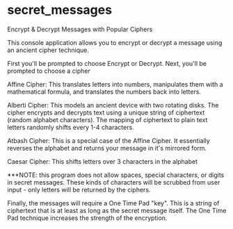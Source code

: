 # secret_messages
Encrypt &amp; Decrypt Messages with Popular Ciphers

This console application allows you to encrypt or decrypt a message using an ancient cipher technique. 

First you'll be prompted to choose Encrypt or Decrypt. 
Next, you'll be prompted to choose a cipher

Affine Cipher: This translates letters into numbers, manipulates them with a mathematical formula, 
                and translates the numbers back into letters. 

Alberti Cipher: This models an ancient device with two rotating disks. The cipher encrypts and decrypts text using a 
                unique string of ciphertext (random alphabet characters). The mapping of ciphertext to plain text letters 
                randomly shifts every 1-4 characters.

Atbash Cipher: This is a special case of the Affine Cipher. It essentially reverses the alphabet and returns your message
                in it's mirrored form. 
                
Caesar Cipher: This shifts letters over 3 characters in the alphabet

***NOTE: this program does not allow spaces, special characters, or digits in secret messages.
          These kinds of characters will be scrubbed from user input - only letters will be returned by the ciphers. 
          
Finally, the messages will require a One Time Pad "key". This is a string of ciphertext that is at least as long as the
secret message itself. The One Time Pad technique increases the strength of the encryption. 
